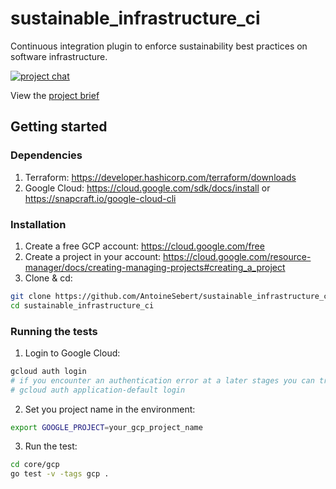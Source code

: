 # sustainable_infrastructure_ci
Continuous integration plugin to enforce sustainability best practices on software infrastructure.

[![project chat](https://img.shields.io/badge/zulip-join_chat-brightgreen.svg)](https://softwareforsustainability.zulipchat.com/join/f7vanlepyjfivdy35gfhxl63/)

View the [project brief](ProjectBrief.pdf)

## Getting started

### Dependencies

1. Terraform: https://developer.hashicorp.com/terraform/downloads
2. Google Cloud: https://cloud.google.com/sdk/docs/install or https://snapcraft.io/google-cloud-cli

### Installation

1. Create a free GCP account: https://cloud.google.com/free
2. Create a project in your account: https://cloud.google.com/resource-manager/docs/creating-managing-projects#creating_a_project
3. Clone & cd:
```sh
git clone https://github.com/AntoineSebert/sustainable_infrastructure_ci.git
cd sustainable_infrastructure_ci
```

### Running the tests

1. Login to Google Cloud:
```sh
gcloud auth login
# if you encounter an authentication error at a later stages you can try instead:
# gcloud auth application-default login
```
2. Set you project name in the environment:
```sh
export GOOGLE_PROJECT=your_gcp_project_name
```
3. Run the test:
```sh
cd core/gcp
go test -v -tags gcp .
```
